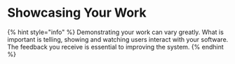 # Showcasing Your Work

{% hint style="info" %}
Demonstrating your work can vary greatly. What is important is telling, showing and watching users interact with your software. The feedback you receive is essential to improving the system.
{% endhint %}





